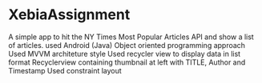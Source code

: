 # XebiaAssignment
A simple app to hit the NY Times Most Popular Articles API and show a list of articles.
used  Android (Java) 
Object oriented programming approach
Used MVVM architeture style
Used recycler view to display data in list format
Recyclerview containing thumbnail at left with TITLE, Author and Timestamp
Used constraint layout
